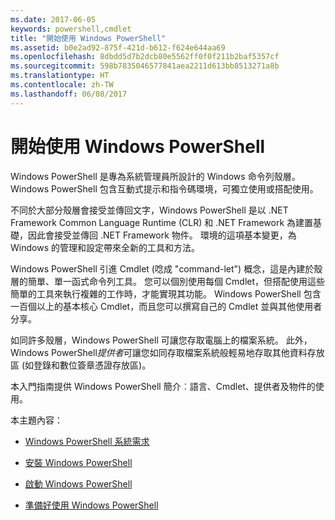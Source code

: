 ```yaml
---
ms.date: 2017-06-05
keywords: powershell,cmdlet
title: "開始使用 Windows PowerShell"
ms.assetid: b0e2ad92-875f-421d-b612-f624e644aa69
ms.openlocfilehash: 8dbdd5d7b2dcb80e5562ff0f0f211b2baf5357cf
ms.sourcegitcommit: 598b7835046577841aea2211d613bb8513271a8b
ms.translationtype: HT
ms.contentlocale: zh-TW
ms.lasthandoff: 06/08/2017
---
```

# <a name="getting-started-with-windows-powershell"></a>開始使用 Windows PowerShell
Windows PowerShell 是專為系統管理員所設計的 Windows 命令列殼層。 Windows PowerShell 包含互動式提示和指令碼環境，可獨立使用或搭配使用。

不同於大部分殼層會接受並傳回文字，Windows PowerShell 是以 .NET Framework Common Language Runtime (CLR) 和 .NET Framework 為建置基礎，因此會接受並傳回 .NET Framework 物件。 環境的這項基本變更，為 Windows 的管理和設定帶來全新的工具和方法。

Windows PowerShell 引進 Cmdlet (唸成 "command-let") 概念，這是內建於殼層的簡單、單一函式命令列工具。 您可以個別使用每個 Cmdlet，但搭配使用這些簡單的工具來執行複雜的工作時，才能實現其功能。 Windows PowerShell 包含一百個以上的基本核心 Cmdlet，而且您可以撰寫自己的 Cmdlet 並與其他使用者分享。

如同許多殼層，Windows PowerShell 可讓您存取電腦上的檔案系統。 此外，Windows PowerShell*提供者*可讓您如同存取檔案系統般輕易地存取其他資料存放區 (如登錄和數位簽章憑證存放區)。

本入門指南提供 Windows PowerShell 簡介︰語言、Cmdlet、提供者及物件的使用。

本主題內容：

-   [Windows PowerShell 系統需求](../setup/Windows-PowerShell-System-Requirements.md)

-   [安裝 Windows PowerShell](../setup/Installing-Windows-PowerShell.md)

-   [啟動 Windows PowerShell](../setup/Starting-Windows-PowerShell.md)

-   [準備好使用 Windows PowerShell](Getting-Ready-to-Use-Windows-PowerShell.md)

